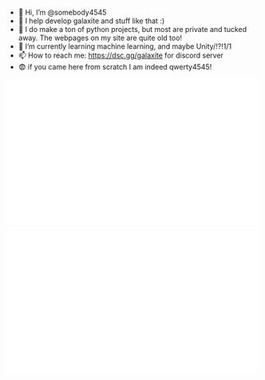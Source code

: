 - 👋 Hi, I’m @somebody4545
- 🙂 I help develop galaxite and stuff like that :)
- 🤨 I do make a ton of python projects, but most are private and tucked away. The webpages on my site are quite old too!
- 🌱 I’m currently learning machine learning, and maybe Unity/!?!1/1
- 📫 How to reach me: https://dsc.gg/galaxite for discord server
- 😨 if you came here from scratch I am indeed qwerty4545!

[![My GitHub Language Stats](https://raw.githubusercontent.com/somebody4545/e/af8bd082d29f93a1889216beb512337ab53c0f26/generated/languages.svg?token=AS37ODVQTCBYNSKV7KJH2FDAX6KIY)]()
[![My GitHub Stats (longer)](https://raw.githubusercontent.com/somebody4545/e/af8bd082d29f93a1889216beb512337ab53c0f26/generated/overview.svg?token=AS37ODWEFUXNWGP34QD33W3AX6KK4)]()
<!---
somebody4545/somebody4545 is a ✨ special ✨ repository because its `README.md` (this file) appears on your GitHub profile.
You can click the Preview link to take a look at your changes.
--->
